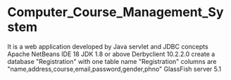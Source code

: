 # Computer_Course_Management_System
It is a web application developed by Java servlet and JDBC concepts
Apache NetBeans IDE 18
JDK 1.8 or above
Derbyclient 10.2.2.0
create a database "Registration" with one table name "Registration" columns are "name,address,course,email,password,gender,phno"
GlassFish server 5.1
